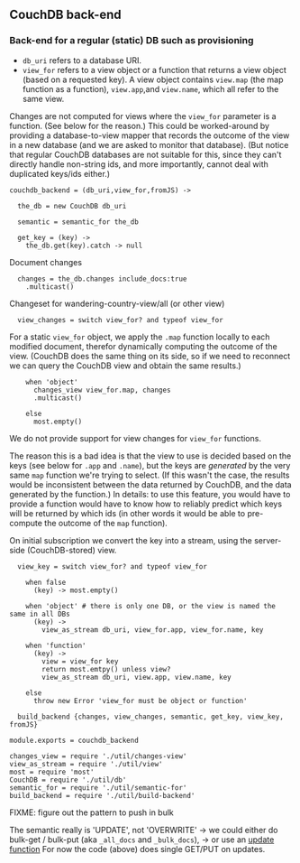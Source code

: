 CouchDB back-end
----------------

### Back-end for a regular (static) DB such as provisioning

- `db_uri` refers to a database URI.
- `view_for` refers to a view object or a function that returns a view object (based on a requested key). A view object contains `view.map` (the map function as a function), `view.app`,and `view.name`, which all refer to the same view.

Changes are not computed for views where the `view_for` parameter is a function. (See below for the reason.) This could be worked-around by providing a database-to-view mapper that records the outcome of the view in a new database (and we are asked to monitor that database). (But notice that regular CouchDB databases are not suitable for this, since they can't directly handle non-string ids, and more importantly, cannot deal with duplicated keys/ids either.)

    couchdb_backend = (db_uri,view_for,fromJS) ->

      the_db = new CouchDB db_uri

      semantic = semantic_for the_db

      get_key = (key) ->
        the_db.get(key).catch -> null

Document changes

      changes = the_db.changes include_docs:true
        .multicast()

Changeset for wandering-country-view/all (or other view)

      view_changes = switch view_for? and typeof view_for


For a static `view_for` object, we apply the `.map` function locally to each modified document,
therefor dynamically computing the outcome of the view. (CouchDB does the same thing on its side,
so if we need to reconnect we can query the CouchDB view and obtain the same results.)

        when 'object'
          changes_view view_for.map, changes
          .multicast()

        else
          most.empty()

We do not provide support for view changes for `view_for` functions.

The reason this is a bad idea is that the view to use is decided based on the keys
(see below for `.app` and `.name`), but the keys are _generated_ by the very
same `map` function we're trying to select. (If this wasn't the case, the results would be
inconsistent between the data returned by CouchDB, and the data generated by the function.)
In details: to use this feature, you would have to provide a function would have to know
how to reliably predict which keys will be returned by which ids (in other words it would
be able to pre-compute the outcome of the `map` function).


On initial subscription we convert the key into a stream, using the server-side (CouchDB-stored) view.

      view_key = switch view_for? and typeof view_for

        when false
          (key) -> most.empty()

        when 'object' # there is only one DB, or the view is named the same in all DBs
          (key) ->
            view_as_stream db_uri, view_for.app, view_for.name, key

        when 'function'
          (key) ->
            view = view_for key
            return most.emtpy() unless view?
            view_as_stream db_uri, view.app, view.name, key

        else
          throw new Error 'view_for must be object or function'

      build_backend {changes, view_changes, semantic, get_key, view_key, fromJS}

    module.exports = couchdb_backend

    changes_view = require './util/changes-view'
    view_as_stream = require './util/view'
    most = require 'most'
    CouchDB = require './util/db'
    semantic_for = require './util/semantic-for'
    build_backend = require './util/build-backend'

FIXME: figure out the pattern to push in bulk

The semantic really is 'UPDATE', not 'OVERWRITE'
  → we could either do bulk-get / bulk-put (aka `_all_docs` and `_bulk_docs`),
  → or use an [update function](http://docs.couchdb.org/en/2.1.1/api/ddoc/render.html#db-design-design-doc-update-update-name)
For now the code (above) does single GET/PUT on updates.
